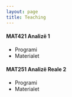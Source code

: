 ```yaml
---
layout: page
title: Teaching
---
```


#### MAT421 Analizë 1

- Programi
- Materialet

#### MAT251 Analizë Reale 2

- Programi
- Materialet
